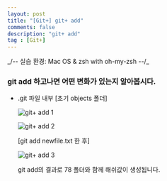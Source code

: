 ```yaml
---
layout: post
title: "[Git+] git+ add"
comments: false
description: "git+ add"
tag : [Git+]
---
```

<div class="divider"></div>
_/-- 실습 환경: Mac OS & zsh with oh-my-zsh --/_
<div class="divider"></div>

### git add 하고나면 어떤 변화가 있는지 알아봅시다.

- .git 파일 내부
    [초기 objects 폴더]

    ![git+ add 1](https://krispedia.github.io/assets/images/git+_add_1.jpg)

    ![git+ add 2](https://krispedia.github.io/assets/images/git+_add_2.jpg)

    [git add newfile.txt 한 후]

    ![git+ add 3](https://krispedia.github.io/assets/images/git+_add_3.jpg)

    git add의 결과로 78 폴더와 함께 해쉬값이 생성됩니다. 
